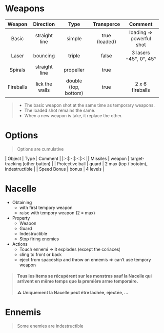 # Weapons
| Weapon | Direction | Type | Transperce | Comment |
|:-:|:-:|:-:|:-:|:-:|
| Basic | straight line | simple | true (loaded) | loading => powerful shot |
| Laser | bouncing | triple | false | 3 lasers -45°, 0°, 45° |
| Spirals | straight line | propeller | true | |
| Fireballs | lick the walls | double (top, bottom) | true | 2 x 6 fireballs |

> - The basic weapon shot at the same time as temporary weapons.
> - The loaded shot remains the same.
> - When a new weapon is take, it replace the other.

# Options
> Options are cumulative

| Object | Type | Comment |
|:-:|:-:|:-:|:-:|
| Missiles | weapon | target-tracking (other button) |
| Protective ball | guard | 2 max (top / bototm), indestructible |
| Speed Bonus | bonus | 4 levels |


# Nacelle
- Obtaining
    - with first tempory weapon
    - raise with tempory weapon (2 = max)
- Property
    - Weapon
    - Guard
    - Indestructible
    - Stop firing enemies
- Actions
    - Touch ennemi => it explodes (except the coriaces)
    - cling to front or back
    - eject from spaceship and throw on ennemis => can't use tempory weapon

> #### Tous les items se récupèrent sur les monstres sauf la Nacelle qui arrivent en même temps que la première arme temporaire.
> #### :warning: Uniquement la Nacelle peut être lachée, ejectée, ...

# Ennemis
> Some enemies are indestructible

